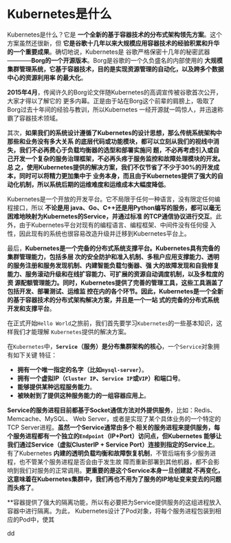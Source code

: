 Kubernetes是什么
================================================================================
Kubernetes是什么？它是 **一个全新的基于容器技术的分布式架构领先方案**。这个方案虽然还很新，但
**它是谷歌十几年以来大规模应用容器技术的经验积累和升华的一个重要成果**。确切地说，Kubernetes是
谷歌严格保密十几年的秘密武器————**Borg的一个开源版本**。Borg是谷歌的一个久负盛名的内部使用的
**大规模集群管理系统，它基于容器技术，目的是实现资源管理的自动化，以及跨多个数据中心的资源利用率
的最大化**。

**2015年4月**，传闻许久的Borg论文伴随Kubernetes的高调宣传被谷歌首次公开，大家才得以了解它的
更多内幕。正是由于站在Borg这个前辈的肩膀上，吸取了Borg过去十年间的经验与教训，所以Kubernetes
一经开源就一鸣惊人，并迅速称霸了容器技术领域。

其次，**如果我们的系统设计遵循了Kubernetes的设计思想，那么传统系统架构中那些和业务没有多大关系
的底层代码或功能模块，都可以立刻从我们的视线中消失，我们不必再费心于负载均衡器的选型和部署实施问
题，不必再考虑引入或自己开发一个复杂的服务治理框架，不必再头疼于服务监控和故障处理模块的开发。总
之，使用Kubernetes提供的解决方案，我们不仅节省了不少于30%的开发成本，同时可以将精力更加集中于
业务本身，而且由于Kubernetes提供了强大的自动化机制，所以系统后期的运维难度和运维成本大幅度降低**。

Kubernetes是一个开放的开发平台。它不局限于任何一种语言，没有限定任何编程接口，所以 **不论是用
java、Go、C++还是用Python编写的服务，都可以毫无困难地映射为Kubernetes的Service，并通过标准
的TCP通信协议进行交互**。此外，由于Kubernetes平台对现有的编程语言、编程框架、中间件没有任何侵
入性，因此现有的系统也很容易改造升级并迁移到Kubernetes平台上。

最后，**Kubernetes是一个完备的分布式系统支撑平台。Kubernetes具有完备的集群管理能力，包括多层
次的安全防护和准入机制、多租户应用支撑能力、透明的服务注册和服务发现机制、内建智能负载匀衡器、强
大的故障发现和自我修复能力、服务滚动升级和在线扩容能力、可扩展的资源自动调度机制，以及多粒度的资
源配额管理能力。同时，Kubernetes提供了完善的管理工具，这些工具涵盖了包括开发、部署测试、运维监
控在内的各个环节。因此，Kubernetes是一个全新的基于容器技术的分布式架构解决方案，并且是一个一站
式的完备的分布式系统开发和支撑平台**。

在正式开始`Hello World`之旅前，我们首先要学习`Kubernetes`的一些基本知识，这样我们才能理解
`Kubernetes`提供的解决方案。

在`Kubernetes`中，**`Service`（服务）是分布集群架构的核心**，一个`Service`对象拥有如下关键
特征：
+ **拥有一个唯一指定的名字（比如`mysql-server`）**。
+ **拥有一个虚拟IP（`Cluster IP`、`Service IP`或`VIP`）和端口号**。
+ **能够提供某种远程服务能力**。
+ **被映射到了提供这种服务能力的一组容器应用上**。

**Service的服务进程目前都基于Socket通信方法对外提供服务**，比如：Redis、Memcache、MySQL、
Web Server，或者是实现了某个具体业务的一个特定的TCP Server进程。**虽然一个Service通常由多个
相关的服务进程来提供服务，每个服务进程都有一个独立的`Endpoint`（IP+Port）访问点，但Kubernetes
能够让我们通过Service（虚拟ClusterIP + Service Port）连接到指定的Service上**。有了Kubernetes
**内建的透明负载均衡和故障恢复机制**，不管后端有多少服务进程，也不管某个服务进程是否会由于发生故
障而重新部署到其他机器，都不会影响到我们对服务的正常调用。**更重要的是这个Service本身一旦创建就
不再变化，这意味着在Kubernetes集群中，我们再也不用为了服务的IP地址变来变去的问题而头疼了**。

**容器提供了强大的隔离功能，所以有必要把为Service提供服务的这组进程放入容器中进行隔离。为此，
Kubernetes设计了Pod对象，将每个服务进程包装到相应的Pod中，使其












































dd
